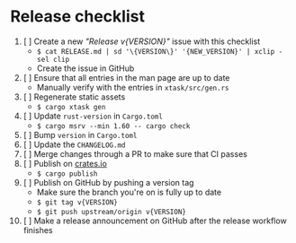 # Release checklist

1. [ ] Create a new _"Release v{VERSION}"_ issue with this checklist
    - `$ cat RELEASE.md | sd '\{VERSION\}' '{NEW_VERSION}' | xclip -sel clip`
    - Create the issue in GitHub
1. [ ] Ensure that all entries in the man page are up to date
    - Manually verify with the entries in `xtask/src/gen.rs`
1. [ ] Regenerate static assets
    - `$ cargo xtask gen`
1. [ ] Update `rust-version` in `Cargo.toml`
    - `$ cargo msrv --min 1.60 -- cargo check`
1. [ ] Bump `version` in `Cargo.toml`
1. [ ] Update the `CHANGELOG.md`
1. [ ] Merge changes through a PR to make sure that CI passes
1. [ ] Publish on [crates.io](crates.io)
    - `$ cargo publish`
1. [ ] Publish on GitHub by pushing a version tag
    - Make sure the branch you're on is fully up to date
    - `$ git tag v{VERSION}`
    - `$ git push upstream/origin v{VERSION}`
1. [ ] Make a release announcement on GitHub after the release workflow finishes
